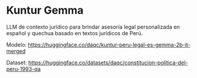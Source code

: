 # Kuntur Gemma
LLM de contexto jurídico para brindar asesoría legal personalizada en español y quechua basado en textos jurídicos de Perú.

Modelo:
https://huggingface.co/daqc/kuntur-peru-legal-es-gemma-2b-it-merged

Dataset:
https://huggingface.co/datasets/daqc/constitucion-politica-del-peru-1993-qa

